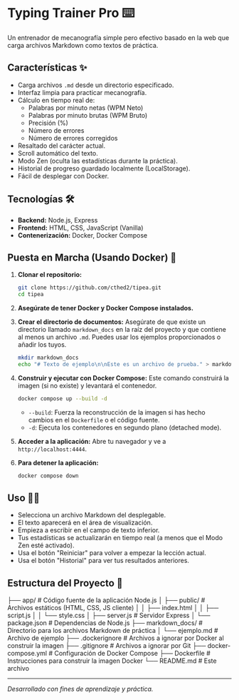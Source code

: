 # Typing Trainer Pro ⌨️

Un entrenador de mecanografía simple pero efectivo basado en la web que carga archivos Markdown como textos de práctica.

## Características ✨

*   Carga archivos `.md` desde un directorio especificado.
*   Interfaz limpia para practicar mecanografía.
*   Cálculo en tiempo real de:
    *   Palabras por minuto netas (WPM Neto)
    *   Palabras por minuto brutas (WPM Bruto)
    *   Precisión (%)
    *   Número de errores
    *   Número de errores corregidos
*   Resaltado del carácter actual.
*   Scroll automático del texto.
*   Modo Zen (oculta las estadísticas durante la práctica).
*   Historial de progreso guardado localmente (LocalStorage).
*   Fácil de desplegar con Docker.

## Tecnologías 🛠️

*   **Backend:** Node.js, Express
*   **Frontend:** HTML, CSS, JavaScript (Vanilla)
*   **Contenerización:** Docker, Docker Compose

## Puesta en Marcha (Usando Docker) 🚀

1.  **Clonar el repositorio:**
    ```bash
    git clone https://github.com/cthed2/tipea.git
    cd tipea
    ```

2.  **Asegúrate de tener Docker y Docker Compose instalados.**

3.  **Crear el directorio de documentos:**
    Asegúrate de que existe un directorio llamado `markdown_docs` en la raíz del proyecto y que contiene al menos un archivo `.md`. Puedes usar los ejemplos proporcionados o añadir los tuyos.
    ```bash
    mkdir markdown_docs
    echo "# Texto de ejemplo\n\nEste es un archivo de prueba." > markdown_docs/ejemplo.md
    ```

4.  **Construir y ejecutar con Docker Compose:**
    Este comando construirá la imagen (si no existe) y levantará el contenedor.
    ```bash
    docker compose up --build -d
    ```
    *   `--build`: Fuerza la reconstrucción de la imagen si has hecho cambios en el `Dockerfile` o el código fuente.
    *   `-d`: Ejecuta los contenedores en segundo plano (detached mode).

5.  **Acceder a la aplicación:**
    Abre tu navegador y ve a `http://localhost:4444`.

6.  **Para detener la aplicación:**
    ```bash
    docker compose down
    ```

## Uso 🧑‍💻

*   Selecciona un archivo Markdown del desplegable.
*   El texto aparecerá en el área de visualización.
*   Empieza a escribir en el campo de texto inferior.
*   Tus estadísticas se actualizarán en tiempo real (a menos que el Modo Zen esté activado).
*   Usa el botón "Reiniciar" para volver a empezar la lección actual.
*   Usa el botón "Historial" para ver tus resultados anteriores.

## Estructura del Proyecto 📁 

├── app/ # Código fuente de la aplicación Node.js
│ ├── public/ # Archivos estáticos (HTML, CSS, JS cliente)
│ │ ├── index.html
│ │ ├── script.js
│ │ └── style.css
│ ├── server.js # Servidor Express
│ └── package.json # Dependencias de Node.js
├── markdown_docs/ # Directorio para los archivos Markdown de práctica
│ └── ejemplo.md # Archivo de ejemplo
├── .dockerignore # Archivos a ignorar por Docker al construir la imagen
├── .gitignore # Archivos a ignorar por Git
├── docker-compose.yml # Configuración de Docker Compose
├── Dockerfile # Instrucciones para construir la imagen Docker
└── README.md # Este archivo

---
_Desarrollado con fines de aprendizaje y práctica._